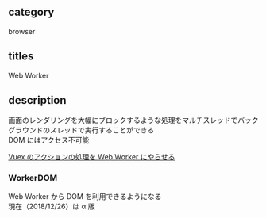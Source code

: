 ## category

browser

## titles

Web Worker

## description

画面のレンダリングを大幅にブロックするような処理をマルチスレッドでバックグラウンドのスレッドで実行することができる  
DOM にはアクセス不可能

<a href="https://qiita.com/kurosame/items/7a03b2a45e9cbe6ac9c6" target="_blank">Vuex のアクションの処理を Web Worker にやらせる</a>

### WorkerDOM

Web Worker から DOM を利用できるようになる  
現在（2018/12/26）は α 版
